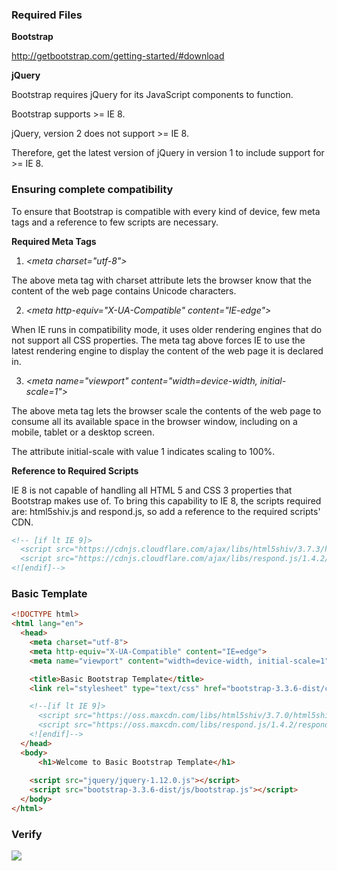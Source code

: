 ### Required Files

<b> Bootstrap </b>

http://getbootstrap.com/getting-started/#download

<b> jQuery </b>

Bootstrap requires jQuery for its JavaScript components to function. 

Bootstrap supports \>= IE 8.

jQuery, version 2 does not support \>= IE 8.

Therefore, get the latest version of jQuery in version 1 to include support for \>= IE 8.

### Ensuring complete compatibility

To ensure that Bootstrap is compatible with every kind of device, few meta tags and a reference to few scripts are necessary.

<b> Required Meta Tags </b>

1) <i>\<meta charset="utf-8"\></i>

The above meta tag with charset attribute lets the browser know that the content of the web page contains Unicode characters. 

2) <i>\<meta http-equiv="X-UA-Compatible" content="IE-edge"\></i>

When IE runs in compatibility mode, it uses older rendering engines that do not support all CSS properties. The meta tag above forces IE to use the latest rendering engine to display the content of the web page it is declared in. 

3) <i>\<meta name="viewport" content="width=device-width, initial-scale=1"\></i>

The above meta tag lets the browser scale the contents of the web page to consume all its available space in the browser window, including on a mobile, tablet or a desktop screen. 

The attribute initial-scale with value 1 indicates scaling to 100%.

<b> Reference to Required Scripts </b>

IE 8 is not capable of handling all HTML 5 and CSS 3 properties that Bootstrap makes use of. To bring this capability to IE 8, the scripts required are: html5shiv.js and respond.js, so add a reference to the required scripts' CDN.

```html
<!-- [if lt IE 9]>
  <script src="https://cdnjs.cloudflare.com/ajax/libs/html5shiv/3.7.3/html5shiv.js"></script>
  <script src="https://cdnjs.cloudflare.com/ajax/libs/respond.js/1.4.2/respond.js"></script>
<![endif]-->
```

### Basic Template

```html
<!DOCTYPE html>
<html lang="en">
  <head>
    <meta charset="utf-8">
    <meta http-equiv="X-UA-Compatible" content="IE=edge">
    <meta name="viewport" content="width=device-width, initial-scale=1">

    <title>Basic Bootstrap Template</title>
    <link rel="stylesheet" type="text/css" href="bootstrap-3.3.6-dist/css/bootstrap.css">

    <!--[if lt IE 9]>
      <script src="https://oss.maxcdn.com/libs/html5shiv/3.7.0/html5shiv.js"></script>
      <script src="https://oss.maxcdn.com/libs/respond.js/1.4.2/respond.min.js"></script>
    <![endif]-->
  </head>
  <body>
      <h1>Welcome to Basic Bootstrap Template</h1>
    
    <script src="jquery/jquery-1.12.0.js"></script>
    <script src="bootstrap-3.3.6-dist/js/bootstrap.js"></script>
  </body>
</html>
```

### Verify

<img src="_misc/check%20to%20see%20if%20files%20were%20delivered.png"/>
